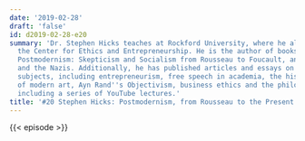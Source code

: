 ```yaml
---
date: '2019-02-28'
draft: 'false'
id: d2019-02-28-e20
summary: 'Dr. Stephen Hicks teaches at Rockford University, where he also directs
  the Center for Ethics and Entrepreneurship. He is the author of books like Explaining
  Postmodernism: Skepticism and Socialism from Rousseau to Foucault, and Nietzsche
  and the Nazis. Additionally, he has published articles and essays on a range of
  subjects, including entrepreneurism, free speech in academia, the history and development
  of modern art, Ayn Rand''s Objectivism, business ethics and the philosophy of education,
  including a series of YouTube lectures.'
title: '#20 Stephen Hicks: Postmodernism, from Rousseau to the Present'
---
```

{{< episode >}}
